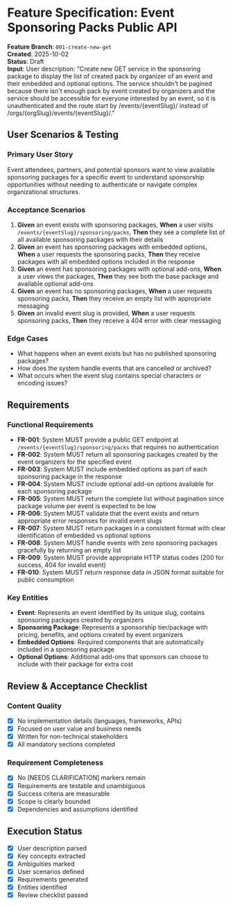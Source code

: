 # Feature Specification: Event Sponsoring Packs Public API

**Feature Branch**: `001-create-new-get`  
**Created**: 2025-10-02  
**Status**: Draft  
**Input**: User description: "Create new GET service in the sponsoring package to display the list of created pack by organizer of an event and their embedded and optional options. The service shouldn't be pagined because there isn't enough pack by event created by organizers and the service should be accessible for everyone interested by an event, so it is unauthenticated and the route start by /events/{eventSlug}/ instead of /orgs/{orgSlug}/events/{eventSlug}/."

## User Scenarios & Testing

### Primary User Story
Event attendees, partners, and potential sponsors want to view available sponsoring packages for a specific event to understand sponsorship opportunities without needing to authenticate or navigate complex organizational structures.

### Acceptance Scenarios
1. **Given** an event exists with sponsoring packages, **When** a user visits `/events/{eventSlug}/sponsoring/packs`, **Then** they see a complete list of all available sponsoring packages with their details
2. **Given** an event has sponsoring packages with embedded options, **When** a user requests the sponsoring packs, **Then** they receive packages with all embedded options included in the response
3. **Given** an event has sponsoring packages with optional add-ons, **When** a user views the packages, **Then** they see both the base package and available optional add-ons
4. **Given** an event has no sponsoring packages, **When** a user requests sponsoring packs, **Then** they receive an empty list with appropriate messaging
5. **Given** an invalid event slug is provided, **When** a user requests sponsoring packs, **Then** they receive a 404 error with clear messaging

### Edge Cases
- What happens when an event exists but has no published sponsoring packages?
- How does the system handle events that are cancelled or archived?
- What occurs when the event slug contains special characters or encoding issues?

## Requirements

### Functional Requirements
- **FR-001**: System MUST provide a public GET endpoint at `/events/{eventSlug}/sponsoring/packs` that requires no authentication
- **FR-002**: System MUST return all sponsoring packages created by the event organizers for the specified event
- **FR-003**: System MUST include embedded options as part of each sponsoring package in the response
- **FR-004**: System MUST include optional add-on options available for each sponsoring package
- **FR-005**: System MUST return the complete list without pagination since package volume per event is expected to be low
- **FR-006**: System MUST validate that the event exists and return appropriate error responses for invalid event slugs
- **FR-007**: System MUST return packages in a consistent format with clear identification of embedded vs optional options
- **FR-008**: System MUST handle events with zero sponsoring packages gracefully by returning an empty list
- **FR-009**: System MUST provide appropriate HTTP status codes (200 for success, 404 for invalid event)
- **FR-010**: System MUST return response data in JSON format suitable for public consumption

### Key Entities
- **Event**: Represents an event identified by its unique slug, contains sponsoring packages created by organizers
- **Sponsoring Package**: Represents a sponsorship tier/package with pricing, benefits, and options created by event organizers
- **Embedded Options**: Required components that are automatically included in a sponsoring package
- **Optional Options**: Additional add-ons that sponsors can choose to include with their package for extra cost

## Review & Acceptance Checklist

### Content Quality
- [x] No implementation details (languages, frameworks, APIs)
- [x] Focused on user value and business needs
- [x] Written for non-technical stakeholders
- [x] All mandatory sections completed

### Requirement Completeness
- [x] No [NEEDS CLARIFICATION] markers remain
- [x] Requirements are testable and unambiguous  
- [x] Success criteria are measurable
- [x] Scope is clearly bounded
- [x] Dependencies and assumptions identified

## Execution Status

- [x] User description parsed
- [x] Key concepts extracted
- [x] Ambiguities marked
- [x] User scenarios defined
- [x] Requirements generated
- [x] Entities identified
- [x] Review checklist passed
